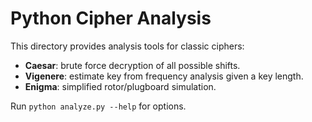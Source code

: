 # Python Cipher Analysis

This directory provides analysis tools for classic ciphers:

- **Caesar**: brute force decryption of all possible shifts.
- **Vigenere**: estimate key from frequency analysis given a key length.
- **Enigma**: simplified rotor/plugboard simulation.

Run `python analyze.py --help` for options.
